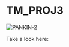 # TM_PROJ3

![PANKIN-2](https://github.com/ChocoChip30/TM_PROJ3/assets/155379882/08461b3d-3385-4066-912c-4c1d973d5b18)

Take a look here: 
